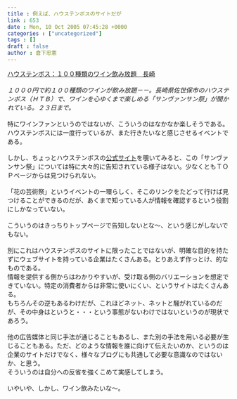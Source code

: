```yaml
---
title : 例えば、ハウステンボスのサイトだが
link : 653
date : Mon, 10 Oct 2005 07:45:28 +0000
categories : ["uncategorized"]
tags : []
draft : false
author : 倉下忠憲
---
```


<A HREF="http://www.mainichi-msn.co.jp/shakai/wadai/news/20051010k0000e040024000c.html" TARGET="_blank">ハウステンボス：１００種類のワイン飲み放題　長崎</A><BR><BR><I>１０００円で約１００種類のワインが飲み放題－－。長崎県佐世保市のハウステンボス（ＨＴＢ）で、ワインを心ゆくまで楽しめる「サンヴァンサン祭」が開かれている。２３日まで。</I><BR><BR>特にワインファンというのではないが、こういうのはなかなか楽しそうである。<BR>ハウステンボスには一度行っているが、また行きたいなと感じさせるイベントである。<BR><BR>しかし、ちょっとハウステンボスの<A HREF="http://www.huistenbosch.co.jp/top.html" TARGET="_blank">公式サイト</A>を覗いてみると、この「サンヴァンサン祭」については特に大々的に告知されている様子はない。少なくともＴＯＰページからは見つけられない。<BR><BR>「花の芸術祭」というイベントの一環らしく、そこのリンクをたどって行けば見つけることができるのだが、あくまで知っている人が情報を確認するという役割にしかなっていない。<BR><BR>こういうのはきっちりトップページで告知しないとな～、という感じがしないでもない。<BR><BR>別にこれはハウステンボスのサイトに限ったことではないが、明確な目的を持たずにウェブサイトを持っている企業はたくさんある。とりあえず作っとけ、的なものである。<BR>情報を提供する側からはわかりやすいが、受け取る側のバリエーションを想定できていない。特定の消費者からは非常に使いにくい、というサイトはたくさんある。<BR>もちろんその逆もあるわけだが、これほどネット、ネットと騒がれているのだが、その中身はというと・・・という事態がないわけではないというのが現状であろう。<BR><BR>他の広告媒体と同じ手法が通じることもあるし、また別の手法を用いる必要が生じることもある。ただ、どのような情報を誰に向けて伝えたいのか、というのは企業のサイトだけでなく、様々なブログにも共通して必要な意識なのではないか、と思う。<BR>そういうのは自分への反省を強くこめて実感してしまう。<BR><BR>いやいや、しかし、ワイン飲みたいな～。<br><br>
